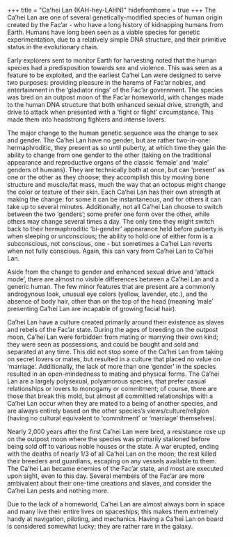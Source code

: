 +++
title = "Ca'hei Lan (KAH-hey-LAHN)"
hidefromhome = true
+++
The Ca’hei Lan are one of several genetically-modified species of human origin created by the Fac’ar - who have a
long history of kidnapping humans from Earth. Humans have long been seen as a viable species for genetic
experimentation, due to a relatively simple DNA structure, and their primitive status in the evolutionary chain.

Early explorers sent to monitor Earth for harvesting noted that the human species had a predisposition towards sex and
violence. This was seen as a feature to be exploited, and the earliest Ca’hei Lan were designed to serve two purposes:
providing pleasure in the harems of Fac’ar nobles, and entertainment in the ‘gladiator rings’ of the Fac’ar government.
The species was bred on an outpost moon of the Fac’ar homeworld, with changes made to the human DNA structure that both
enhanced sexual drive, strength, and drive to attack when presented with a ‘fight or flight’ circumstance. This made
them into headstrong fighters and intense lovers.

The major change to the human genetic sequence was the change to sex and gender. The Ca’hei Lan have no gender, but
are rather two-in-one: hermaphroditic, they present as so until puberty, at which time they gain the ability to change
from one gender to the other (taking on the traditional appearance and reproductive organs of the classic ‘female’
and ‘male’ genders of humans). They are technically both at once, but can ‘present’ as one or the other as they
choose; they accomplish this by moving bone structure and muscle/fat mass, much the way that an octopus might change
the color or texture of their skin. Each Ca’hei Lan has their own strength at making the change: for some it can be
instantaneous, and for others it can take up to several minutes. Additionally, not all Ca’hei Lan choose to switch
between the two ‘genders’; some prefer one form over the other, while others may change several times a day. The only
time they might switch back to their hermaphroditic ‘bi-gender’ appearance held before puberty is when sleeping or
unconscious; the ability to hold one of either form is a subconscious, not conscious, one - but sometimes a Ca’hei
Lan reverts when not fully conscious. Again, this can vary from Ca’hei Lan to Ca’hei Lan.
 
Aside from the change to gender and enhanced sexual drive and ‘attack mode’, there are almost no visible differences
between a Ca’hei Lan and a generic human. The few minor features that are present are a commonly androgynous look,
unusual eye colors (yellow, lavender, etc.), and the absence of body hair, other than on the top of the head
(meaning ‘male’ presenting Ca’hei Lan are incapable of growing facial hair).

Ca’hei Lan have a culture created primarily around their existence as slaves and rebels of the Fac’ar state.
During the ages of breeding on the outpost moon, Ca’hei Lan were forbidden from mating or marrying their own kind;
they were seen as possessions, and could be bought and sold and separated at any time. This did not stop some of the
Ca’hei Lan from taking on secret lovers or mates, but resulted in a culture that placed no value on ‘marriage’.
Additionally, the lack of more than one ‘gender’ in the species resulted in an open-mindedness to mating and physical
forms. The Ca’hei Lan are a largely polysexual, polyamorous species, that prefer casual relationships or lovers to
monogamy or commitment; of course, there are those that break this mold, but almost all committed relationships
with a Ca’hei Lan occur when they are mated to a being of another species, and are always entirely based on the other
species’s views/culture/religion (having no cultural equivalent to ‘commitment’ or ‘marriage’ themselves).

Nearly 2,000 years after the first Ca’hei Lan were bred, a resistance rose up on the outpost moon where the species was
primarily stationed before being sold off to various noble houses or the state. A war erupted, ending with the deaths
of nearly 1/3 of all Ca’hei Lan on the moon; the rest killed their breeders and guardians, escaping on any vessels
available to them. The Ca’hei Lan became enemies of the Fac’ar state, and most are executed upon sight, even to this
day. Several members of the Fac’ar are more ambivalent about their one-time creations and slaves, and consider the
Ca’hei Lan pests and nothing more.

Due to the lack of a homeworld, Ca’hei Lan are almost always born in space and many live their entire lives on
spaceships; this makes them extremely handy at navigation, piloting, and mechanics. Having a Ca’hei Lan on board is
considered somewhat lucky; they are rather rare in the galaxy.